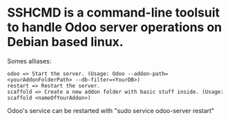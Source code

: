 # SSHCMD is a command-line toolsuit to handle Odoo server operations on Debian based linux.

Somes alliases:

	odoo => Start the server. (Usage: Odoo --addon-path=<yourAddonFolderPath> --db-filter=<YourDB>)
	restart => Restart the server.
	scaffold => Create a new addon folder with basic stuff inside. (Usage: scaffold <nameOfYourAddon>)

Odoo's service can be restarted with "sudo service odoo-server restart"



